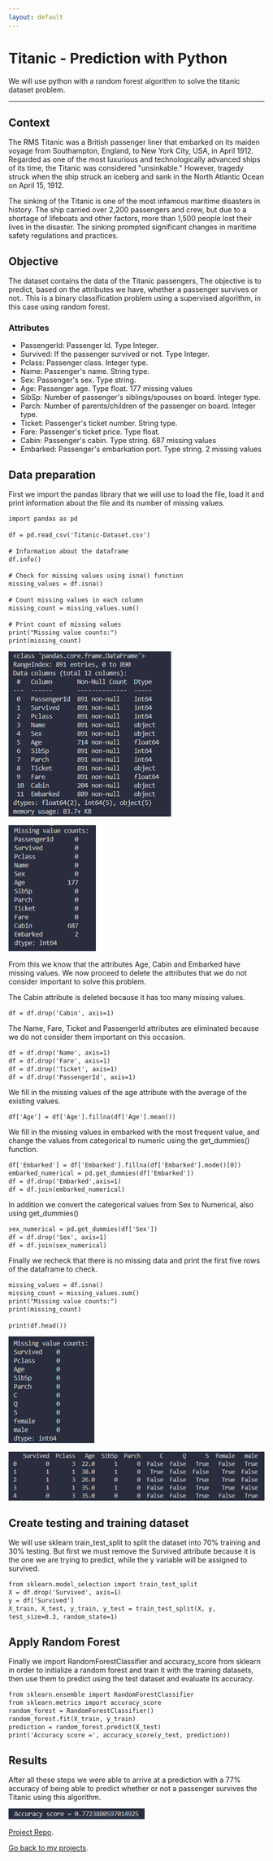 ```yaml
---
layout: default
---
```


# Titanic - Prediction with Python

We will use python with a random forest algorithm to solve the titanic dataset problem.

* * *

## Context
The RMS Titanic was a British passenger liner that embarked on its maiden voyage from Southampton, England, to New York City, USA, in April 1912. Regarded as one of the most luxurious and technologically advanced ships of its time, the Titanic was considered "unsinkable." However, tragedy struck when the ship struck an iceberg and sank in the North Atlantic Ocean on April 15, 1912.

The sinking of the Titanic is one of the most infamous maritime disasters in history. The ship carried over 2,200 passengers and crew, but due to a shortage of lifeboats and other factors, more than 1,500 people lost their lives in the disaster. The sinking prompted significant changes in maritime safety regulations and practices.

## Objective 
The dataset contains the data of the Titanic passengers, The objective is to predict, based on the attributes we have, whether a passenger survives or not..
This is a binary classification problem using a supervised algorithm, in this case using random forest. 

### Attributes
* PassengerId: Passenger Id. Type Integer.
* Survived: If the passenger survived or not. Type Integer.
* Pclass: Passenger class. Integer type.
* Name: Passenger's name. String type.
* Sex: Passenger's sex. Type string.
* Age: Passenger age. Type float. 177 missing values
* SibSp: Number of passenger's siblings/spouses on board. Integer type.
* Parch: Number of parents/children of the passenger on board. Integer type.
* Ticket: Passenger's ticket number. String type.
* Fare: Passenger's ticket price. Type float.
* Cabin: Passenger's cabin. Type string. 687 missing values
* Embarked: Passenger's embarkation port. Type string. 2 missing values

## Data preparation
First we import the pandas library that we will use to load the file, load it and print information about the file and its number of missing values.
```
import pandas as pd

df = pd.read_csv('Titanic-Dataset.csv')

# Information about the dataframe
df.info()

# Check for missing values using isna() function
missing_values = df.isna()

# Count missing values in each column
missing_count = missing_values.sum()

# Print count of missing values
print("Missing value counts:")
print(missing_count)
```
![Octocat](https://github.com/GuilleFerreira/Machine-Learning-Portfolio/blob/main/assets/img/titanic-py/info.png?raw=true)

![Octocat](https://github.com/GuilleFerreira/Machine-Learning-Portfolio/blob/main/assets/img/titanic-py/missing1.png?raw=true)

From this we know that the attributes Age, Cabin and Embarked have missing values. 
We now proceed to delete the attributes that we do not consider important to solve this problem.

The Cabin attribute is deleted because it has too many missing values.
```
df = df.drop('Cabin', axis=1)
```

The Name, Fare, Ticket and PassengerId attributes are eliminated because we do not consider them important on this occasion.
```
df = df.drop('Name', axis=1)
df = df.drop('Fare', axis=1)
df = df.drop('Ticket', axis=1)
df = df.drop('PassengerId', axis=1)
```

We fill in the missing values of the age attribute with the average of the existing values.
```
df['Age'] = df['Age'].fillna(df['Age'].mean())
```

We fill in the missing values in embarked with the most frequent value, and change the values from categorical to numeric using the get_dummies() function.
```
df['Embarked'] = df['Embarked'].fillna(df['Embarked'].mode()[0])
embarked_numerical = pd.get_dummies(df['Embarked'])
df = df.drop('Embarked',axis=1)
df = df.join(embarked_numerical)
```

In addition we convert the categorical values from Sex to Numerical, also using get_dummies()
```
sex_numerical = pd.get_dummies(df['Sex'])
df = df.drop('Sex', axis=1)
df = df.join(sex_numerical)
```

Finally we recheck that there is no missing data and print the first five rows of the dataframe to check.
```
missing_values = df.isna()
missing_count = missing_values.sum()
print("Missing value counts:")
print(missing_count)

print(df.head())
```
![Octocat](https://github.com/GuilleFerreira/Machine-Learning-Portfolio/blob/main/assets/img/titanic-py/missing2.png?raw=true)

![Octocat](https://github.com/GuilleFerreira/Machine-Learning-Portfolio/blob/main/assets/img/titanic-py/head.png?raw=true)


## Create testing and training dataset
We will use sklearn train_test_split to split the dataset into 70% training and 30% testing. But first we must remove the Survived attribute because it is the one we are trying to predict, while the y variable will be assigned to survived.
```
from sklearn.model_selection import train_test_split
X = df.drop('Survived', axis=1)
y = df['Survived']
X_train, X_test, y_train, y_test = train_test_split(X, y, test_size=0.3, random_state=1)
```

## Apply Random Forest
Finally we import RandomForestClassifier and accuracy_score from sklearn in order to initialize a random forest and train it with the training datasets, then use them to predict using the test dataset and evaluate its accuracy.
```
from sklearn.ensemble import RandomForestClassifier
from sklearn.metrics import accuracy_score
random_forest = RandomForestClassifier()
random_forest.fit(X_train, y_train)
prediction = random_forest.predict(X_test)
print('Accuracy score =', accuracy_score(y_test, prediction))
```

## Results
After all these steps we were able to arrive at a prediction with a 77% accuracy of being able to predict whether or not a passenger survives the Titanic using this algorithm.

![Octocat](https://github.com/GuilleFerreira/Machine-Learning-Portfolio/blob/main/assets/img/titanic-py/accuracy.png?raw=true)

[Project Repo]([./another-page.html](https://github.com/GuilleFerreira/ML-Titanic-py)https://github.com/GuilleFerreira/ML-Titanic-py).

[Go back to my projects](./projects.html).

